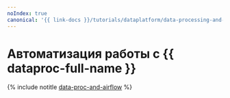 ```yaml
---
noIndex: true
canonical: '{{ link-docs }}/tutorials/dataplatform/data-processing-and-airflow'
---
```


# Автоматизация работы с {{ dataproc-full-name }}

{% include notitle [data-proc-and-airflow](../../_tutorials/dataplatform/data-processing/data-processing-and-airflow.md) %}
